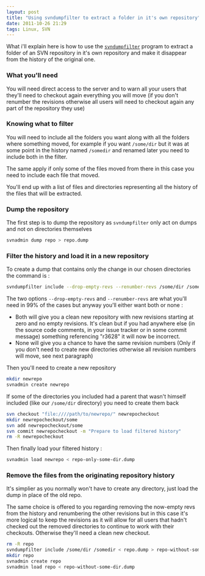 ```yaml
---
layout: post
title: "Using svndumpfilter to extract a folder in it's own repository"
date: 2011-10-26 21:29
tags: Linux, SVN
---
```

What i'll explain here is how to use the
[`svndumpfilter`](http://svnbook.red-bean.com/en/1.5/svn.ref.svndumpfilter.html)
program to extract a folder of an SVN repository in it's own repository and
make it disappear from the history of the original one.

### What you'll need

You will need direct access to the server and to warn all your users that they'll
need to checkout again everything you will move (if you don't renumber the revisions
otherwise all users will need to checkout again any part of the repository they use)

### Knowing what to filter

You will need to include all the folders you want along with all the folders where
something moved, for example if you want `/some/dir` but it was at some point in the
history named `/somedir` and renamed later you need to include both in the filter.

The same apply if only some of the files moved from there in this case you need to
include each file that moved.

You'll end up with a list of files and directories representing all the history of
the files that will be extracted.

### Dump the repository

The first step is to dump the repository as `svndumpfilter` only act on dumps and
not on directories themselves

```sh
svnadmin dump repo > repo.dump
```

### Filter the history and load it in a new repository

To create a dump that contains only the change in our chosen directories the
command is :

```sh
svndumpfilter include --drop-empty-revs --renumber-revs /some/dir /somedir < repo.dump > repo-only-some-dir.dump
```

The two options `--drop-empty-revs` and `--renumber-revs` are what you'll need in
99% of the cases but anyway you'll either want both or none :

* Both will give you a clean new repository with new revisions starting at zero
  and no empty revisions. It's clean but if you had anywhere else (in the
  source code comments, in your issue tracker or in some commit message)
  something referencing "r3628" it will now be incorrect.
* None will give you a chance to have the same revision numbers (Only if you
  don't need to create new directories otherwise all revision numbers will move,
  see next paragraph)

Then you'll need to create a new repository

```sh
mkdir newrepo
svnadmin create newrepo
```

If some of the directories you included had a parent that wasn't himself
included (like our `/some/dir` directory) you need to create them back

```sh
svn checkout "file:////path/to/newrepo/" newrepocheckout
mkdir newrepocheckout/some
svn add newrepocheckout/some
svn commit newrepocheckout -m "Prepare to load filtered history"
rm -R newrepocheckout
```

Then finally load your filtered history :

```sh
svnadmin load newrepo < repo-only-some-dir.dump
```

### Remove the files from the originating repository history

It's simplier as you normally won't have to create any directory, just load the dump
in place of the old repo.

The same choice is offered to you regarding removing the now-empty revs from the
history and renumbering the other revisions but in this case it's more logical to
keep the revisions as it will allow for all users that hadn't checked out the removed
directories to continue to work with their checkouts. Otherwise they'll need a clean
new checkout.

```sh
rm -R repo
svndumpfilter include /some/dir /somedir < repo.dump > repo-without-some-dir.dump
mkdir repo
svnadmin create repo
svnadmin load repo < repo-without-some-dir.dump
```
